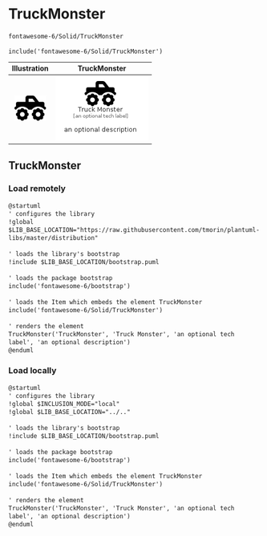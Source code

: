 # TruckMonster


```text
fontawesome-6/Solid/TruckMonster
```

```text
include('fontawesome-6/Solid/TruckMonster')
```



| Illustration | TruckMonster |
| :---: | :---: |
| ![illustration for Illustration](../../fontawesome-6/Solid/TruckMonster.png) | ![illustration for TruckMonster](../../fontawesome-6/Solid/TruckMonster.Local.png) |




## TruckMonster

### Load remotely
```plantuml
@startuml
' configures the library
!global $LIB_BASE_LOCATION="https://raw.githubusercontent.com/tmorin/plantuml-libs/master/distribution"

' loads the library's bootstrap
!include $LIB_BASE_LOCATION/bootstrap.puml

' loads the package bootstrap
include('fontawesome-6/bootstrap')

' loads the Item which embeds the element TruckMonster
include('fontawesome-6/Solid/TruckMonster')

' renders the element
TruckMonster('TruckMonster', 'Truck Monster', 'an optional tech label', 'an optional description')
@enduml
```

### Load locally
```plantuml
@startuml
' configures the library
!global $INCLUSION_MODE="local"
!global $LIB_BASE_LOCATION="../.."

' loads the library's bootstrap
!include $LIB_BASE_LOCATION/bootstrap.puml

' loads the package bootstrap
include('fontawesome-6/bootstrap')

' loads the Item which embeds the element TruckMonster
include('fontawesome-6/Solid/TruckMonster')

' renders the element
TruckMonster('TruckMonster', 'Truck Monster', 'an optional tech label', 'an optional description')
@enduml
```


